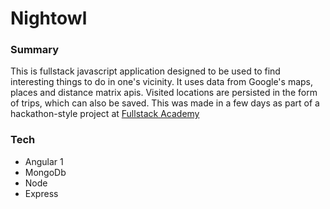 # Nightowl

### Summary
This is fullstack javascript application designed to be used to find interesting things to do in one's vicinity.  It uses data from Google's maps, places and distance matrix apis.  Visited locations are persisted in the form of trips, which can also be saved. This was made in a few days as part of a hackathon-style project at [Fullstack Academy](https://www.fullstackacademy.com/)

### Tech
  - Angular 1
  - MongoDb
  - Node
  - Express

